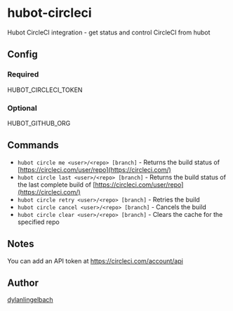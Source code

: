 hubot-circleci
==============

Hubot CircleCI integration - get status and control CircleCI from hubot

## Config
### Required
HUBOT_CIRCLECI_TOKEN

### Optional
HUBOT_GITHUB_ORG

## Commands
- `hubot circle me <user>/<repo> [branch]`  - Returns the build status of [https://circleci.com/user/repo](https://circleci.com/)
- `hubot circle last <user>/<repo> [branch]`  - Returns the build status of the last complete build of [https://circleci.com/user/repo](https://circleci.com/)
- `hubot circle retry <user>/<repo> [branch]`  - Retries the build
- `hubot circle cancel <user>/<repo> [branch]`  - Cancels the build
- `hubot circle clear <user>/<repo> [branch]`  - Clears the cache for the specified repo

## Notes
You can add an API token at https://circleci.com/account/api

## Author
[dylanlingelbach](https://github.com/dylanlingelbach/)
